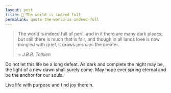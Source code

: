 ```yaml
---
layout: post
title: 📜 The world is indeed full
permalink: quote-the-world-is-indeed-full
---
```


> The world is indeed full of peril, and in it there are many dark places; but still there is much that is fair, and though in all lands love is now mingled with grief, it grows perhaps the greater.
>
> ~ *J.R.R. Tolkien* 

Do not let this life be a long defeat. As dark and complete the night may be, the light of a new dawn shall surely come. May hope ever spring eternal and be the anchor for our souls.

Live life with purpose and find joy therein. 
